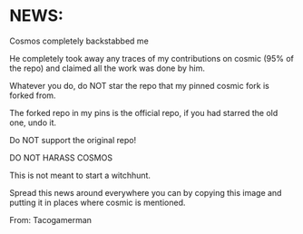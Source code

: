 # NEWS:
Cosmos completely backstabbed me

He completely took away any traces of my contributions on cosmic (95% of the repo) and claimed all the work was done by him.

Whatever you do, do NOT star the repo that my pinned cosmic fork is forked from. 

The forked repo in my pins is the official repo, if you had starred the old one, undo it.

Do NOT support the original repo!


DO NOT HARASS COSMOS

This is not meant to start a witchhunt.

Spread this news around everywhere you can by copying this image and putting it in places where cosmic is mentioned.

From: Tacogamerman
